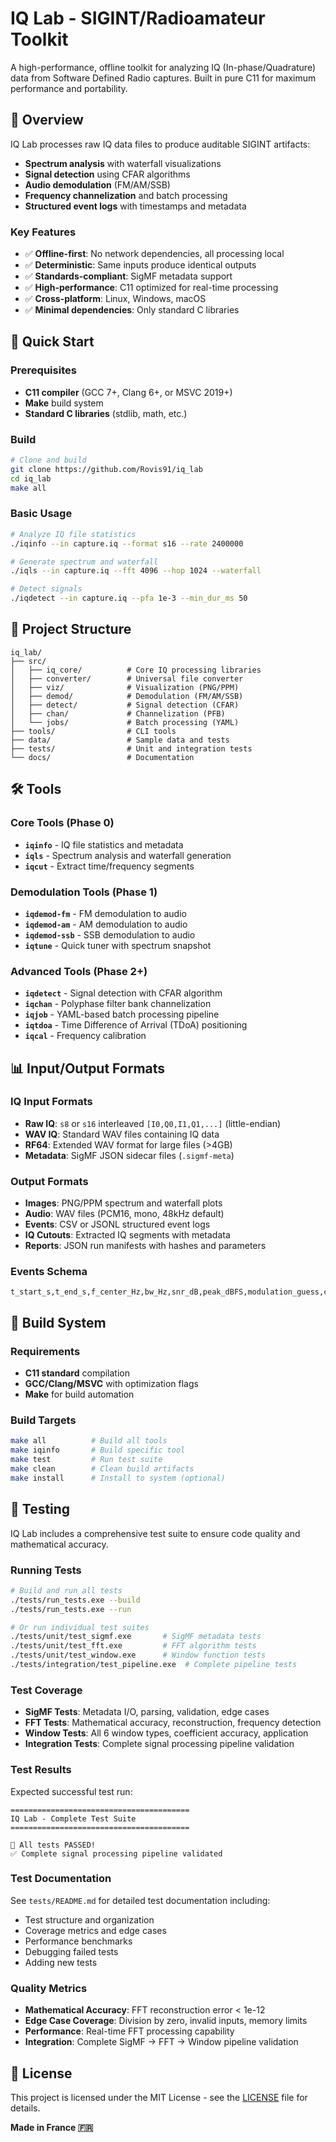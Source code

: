 # IQ Lab - SIGINT/Radioamateur Toolkit

A high-performance, offline toolkit for analyzing IQ (In-phase/Quadrature) data from Software Defined Radio captures. Built in pure C11 for maximum performance and portability.

## 🎯 Overview

IQ Lab processes raw IQ data files to produce auditable SIGINT artifacts:
- **Spectrum analysis** with waterfall visualizations
- **Signal detection** using CFAR algorithms
- **Audio demodulation** (FM/AM/SSB)
- **Frequency channelization** and batch processing
- **Structured event logs** with timestamps and metadata

### Key Features
- ✅ **Offline-first**: No network dependencies, all processing local
- ✅ **Deterministic**: Same inputs produce identical outputs
- ✅ **Standards-compliant**: SigMF metadata support
- ✅ **High-performance**: C11 optimized for real-time processing
- ✅ **Cross-platform**: Linux, Windows, macOS
- ✅ **Minimal dependencies**: Only standard C libraries

## 🚀 Quick Start

### Prerequisites
- **C11 compiler** (GCC 7+, Clang 6+, or MSVC 2019+)
- **Make** build system
- **Standard C libraries** (stdlib, math, etc.)

### Build
```bash
# Clone and build
git clone https://github.com/Rovis91/iq_lab
cd iq_lab
make all
```

### Basic Usage
```bash
# Analyze IQ file statistics
./iqinfo --in capture.iq --format s16 --rate 2400000

# Generate spectrum and waterfall
./iqls --in capture.iq --fft 4096 --hop 1024 --waterfall

# Detect signals
./iqdetect --in capture.iq --pfa 1e-3 --min_dur_ms 50
```

## 📁 Project Structure

```
iq_lab/
├── src/
│   ├── iq_core/          # Core IQ processing libraries
│   ├── converter/        # Universal file converter
│   ├── viz/              # Visualization (PNG/PPM)
│   ├── demod/            # Demodulation (FM/AM/SSB)
│   ├── detect/           # Signal detection (CFAR)
│   ├── chan/             # Channelization (PFB)
│   └── jobs/             # Batch processing (YAML)
├── tools/                # CLI tools
├── data/                 # Sample data and tests
├── tests/                # Unit and integration tests
└── docs/                 # Documentation
```

## 🛠️ Tools

### Core Tools (Phase 0)
- **`iqinfo`** - IQ file statistics and metadata
- **`iqls`** - Spectrum analysis and waterfall generation
- **`iqcut`** - Extract time/frequency segments

### Demodulation Tools (Phase 1)
- **`iqdemod-fm`** - FM demodulation to audio
- **`iqdemod-am`** - AM demodulation to audio
- **`iqdemod-ssb`** - SSB demodulation to audio
- **`iqtune`** - Quick tuner with spectrum snapshot

### Advanced Tools (Phase 2+)
- **`iqdetect`** - Signal detection with CFAR algorithm
- **`iqchan`** - Polyphase filter bank channelization
- **`iqjob`** - YAML-based batch processing pipeline
- **`iqtdoa`** - Time Difference of Arrival (TDoA) positioning
- **`iqcal`** - Frequency calibration

## 📊 Input/Output Formats

### IQ Input Formats
- **Raw IQ**: `s8` or `s16` interleaved `[I0,Q0,I1,Q1,...]` (little-endian)
- **WAV IQ**: Standard WAV files containing IQ data
- **RF64**: Extended WAV format for large files (>4GB)
- **Metadata**: SigMF JSON sidecar files (`.sigmf-meta`)

### Output Formats
- **Images**: PNG/PPM spectrum and waterfall plots
- **Audio**: WAV files (PCM16, mono, 48kHz default)
- **Events**: CSV or JSONL structured event logs
- **IQ Cutouts**: Extracted IQ segments with metadata
- **Reports**: JSON run manifests with hashes and parameters

### Events Schema
```csv
t_start_s,t_end_s,f_center_Hz,bw_Hz,snr_dB,peak_dBFS,modulation_guess,confidence_0_1,tags
```

## 🔧 Build System

### Requirements
- **C11 standard** compilation
- **GCC/Clang/MSVC** with optimization flags
- **Make** for build automation

### Build Targets
```bash
make all          # Build all tools
make iqinfo       # Build specific tool
make test         # Run test suite
make clean        # Clean build artifacts
make install      # Install to system (optional)
```

## 🧪 Testing

IQ Lab includes a comprehensive test suite to ensure code quality and mathematical accuracy.

### Running Tests

```bash
# Build and run all tests
./tests/run_tests.exe --build
./tests/run_tests.exe --run

# Or run individual test suites
./tests/unit/test_sigmf.exe       # SigMF metadata tests
./tests/unit/test_fft.exe         # FFT algorithm tests
./tests/unit/test_window.exe      # Window function tests
./tests/integration/test_pipeline.exe  # Complete pipeline tests
```

### Test Coverage

- **SigMF Tests**: Metadata I/O, parsing, validation, edge cases
- **FFT Tests**: Mathematical accuracy, reconstruction, frequency detection
- **Window Tests**: All 6 window types, coefficient accuracy, application
- **Integration Tests**: Complete signal processing pipeline validation

### Test Results

Expected successful test run:
```
========================================
IQ Lab - Complete Test Suite
========================================

🎉 All tests PASSED!
✅ Complete signal processing pipeline validated
```

### Test Documentation

See `tests/README.md` for detailed test documentation including:
- Test structure and organization
- Coverage metrics and edge cases
- Performance benchmarks
- Debugging failed tests
- Adding new tests

### Quality Metrics

- **Mathematical Accuracy**: FFT reconstruction error < 1e-12
- **Edge Case Coverage**: Division by zero, invalid inputs, memory limits
- **Performance**: Real-time FFT processing capability
- **Integration**: Complete SigMF → FFT → Window pipeline validation

## 📄 License

This project is licensed under the MIT License - see the [LICENSE](LICENSE) file for details.


**Made in France 🇫🇷**
